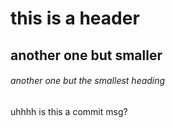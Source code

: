 # this is a header
## another one but smaller
###### another one but the smallest heading
uhhhh is this a commit msg?
